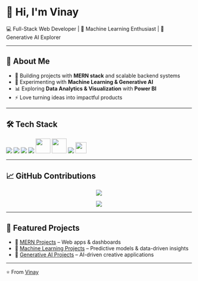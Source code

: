 # 👋 Hi, I'm Vinay  

💻 Full-Stack Web Developer | 🤖 Machine Learning Enthusiast | 🧠 Generative AI Explorer  

---

## 🚀 About Me  
- 🌱 Building projects with **MERN stack** and scalable backend systems  
- 🤖 Experimenting with **Machine Learning & Generative AI**  
- 📊 Exploring **Data Analytics & Visualization** with **Power BI**  
- ⚡ Love turning ideas into impactful products  

---

## 🛠️ Tech Stack  

<p align="left">
  <!-- Frontend -->
  <img src="https://skillicons.dev/icons?i=react,html,css,javascript,typescript" />
  <!-- Backend -->
  <img src="https://skillicons.dev/icons?i=nodejs,express" />
  <!-- Databases -->
  <img src="https://skillicons.dev/icons?i=mongodb,postgresql,mysql" />
  <!-- ML / AI -->
  <img src="https://skillicons.dev/icons?i=python" />
  <img src="https://upload.wikimedia.org/wikipedia/commons/0/05/Scikit_learn_logo_small.svg" height="40"/>
  <img src="https://upload.wikimedia.org/wikipedia/commons/1/10/PyTorch_logo_icon.svg" height="40"/>
  <!-- Tools -->
  <img src="https://skillicons.dev/icons?i=docker,git" />
  <img src="https://img.shields.io/badge/PowerBI-F2C811?style=for-the-badge&logo=powerbi&logoColor=black" height="30"/>
</p>

---

## 📈 GitHub Contributions  

<p align="center">
  <img src="https://github-readme-streak-stats.herokuapp.com?user=your-username&theme=dark&hide_border=true" />
</p>

<p align="center">
  <img src="https://github-profile-summary-cards.vercel.app/api/cards/profile-details?username=your-username&theme=github_dark" />
</p>

---

## 🌟 Featured Projects  
- 🔗 [MERN Projects](#) – Web apps & dashboards  
- 🔗 [Machine Learning Projects](#) – Predictive models & data-driven insights  
- 🔗 [Generative AI Projects](#) – AI-driven creative applications  

---

⭐️ From [Vinay](https://github.com/your-username)  
